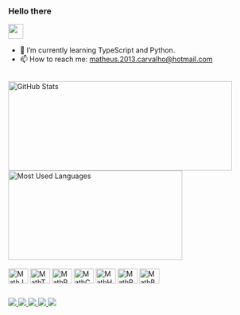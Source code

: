 <h3>Hello there</h3>
<img width="30" height="30" src="https://cdn-icons-png.flaticon.com/128/5177/5177581.png">

- 🌱 I’m currently learning TypeScript and Python.
- 📫 How to reach me: matheus.2013.carvalho@hotmail.com

##
<div>
  <a href="https://github.com/matheusbcm">
    <img height="180em" width="450em" src="https://github-readme-stats.vercel.app/api?username=matheusbcm&show_icons=true&theme=transparent" alt="GitHub Stats">
    <img height="180em" width="350em" src="https://github-readme-stats.vercel.app/api/top-langs/?username=matheusbcm&hide_progress=true&layout=compact&langs_count=8" alt="Most Used Languages">
  </a>
</div>

<div style="display: inline_block; margin: 0; padding: 0;"><br>
  <img align="center" alt="MathJS" height="30" width="40" style="margin: 0; padding: 0;" src="https://cdn.jsdelivr.net/gh/devicons/devicon/icons/javascript/javascript-original.svg">
  <img align="center" alt="MathTS" height="30" width="40" style="margin: 0; padding: 0;" src="https://cdn.jsdelivr.net/gh/devicons/devicon/icons/typescript/typescript-original.svg">
  <img align="center" alt="MathPython" height="30" width="40" style="margin: 0; padding: 0;" src="https://cdn.jsdelivr.net/gh/devicons/devicon/icons/python/python-original.svg">
  <img align="center" alt="MathCSS" height="30" width="40" style="margin: 0; padding: 0;" src="https://cdn.jsdelivr.net/gh/devicons/devicon/icons/css3/css3-plain.svg">
  <img align="center" alt="MathHTML" height="30" width="40" style="margin: 0; padding: 0;" src="https://cdn.jsdelivr.net/gh/devicons/devicon/icons/html5/html5-plain.svg">
  <img align="center" alt="MathReact" height="30" width="40" style="margin: 0; padding: 0;" src="https://cdn.jsdelivr.net/gh/devicons/devicon/icons/react/react-original.svg">
  <img align="center" alt="MathBootstrap" height="30" width="40" style="margin: 0; padding: 0;" src="https://cdn.jsdelivr.net/gh/devicons/devicon/icons/bootstrap/bootstrap-original.svg">
</div>

##
<div>
  <a href="mailto:matheus.2013.carvalho@hotmail.com">
    <img src="https://img.shields.io/badge/Microsoft_Outlook-0078D4?style=for-the-badge&logo=microsoft-outlook&logoColor=white">
  </a>
  <a href="https://linkedin.com/in/seu-linkedin">
    <img src="https://img.shields.io/badge/LinkedIn-0077B5?style=for-the-badge&logo=linkedin&logoColor=white">
  </a>
  <a href="https://seuwebsite.com">
    <img src="https://img.shields.io/badge/Website-000000?style=for-the-badge&logo=About.me&logoColor=white">
  </a>
  <a href="https://instagram.com/seu-instagram">
    <img src="https://img.shields.io/badge/Instagram-E4405F?style=for-the-badge&logo=instagram&logoColor=white">
  </a>
  <a href="https://wa.me/seu-numero">
    <img src="https://img.shields.io/badge/WhatsApp-25D366?style=for-the-badge&logo=whatsapp&logoColor=white">
  </a>
</div>
